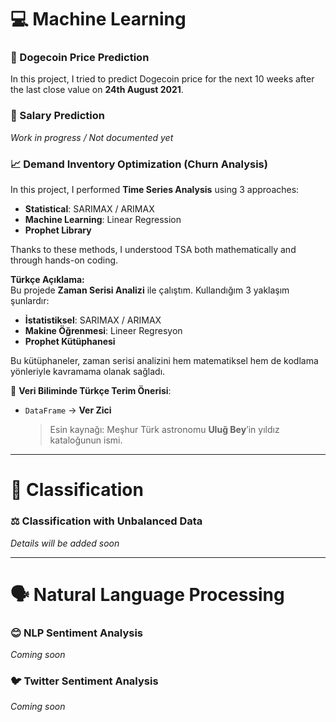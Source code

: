# 💻 Machine Learning

### 🐶 Dogecoin Price Prediction
In this project, I tried to predict Dogecoin price for the next 10 weeks after the last close value on **24th August 2021**.

### 💼 Salary Prediction
*Work in progress / Not documented yet*

### 📈 Demand Inventory Optimization (Churn Analysis)
In this project, I performed **Time Series Analysis** using 3 approaches:
- **Statistical**: SARIMAX / ARIMAX  
- **Machine Learning**: Linear Regression  
- **Prophet Library**

Thanks to these methods, I understood TSA both mathematically and through hands-on coding.

**Türkçe Açıklama:**  
Bu projede **Zaman Serisi Analizi** ile çalıştım. Kullandığım 3 yaklaşım şunlardır:
- **İstatistiksel**: SARIMAX / ARIMAX  
- **Makine Öğrenmesi**: Lineer Regresyon  
- **Prophet Kütüphanesi**

Bu kütüphaneler, zaman serisi analizini hem matematiksel hem de kodlama yönleriyle kavramama olanak sağladı.

🧪 **Veri Biliminde Türkçe Terim Önerisi**:  
- `DataFrame` → **Ver Zici**  
  > Esin kaynağı: Meşhur Türk astronomu **Uluğ Bey**’in yıldız kataloğunun ismi.

---

# 🧠 Classification

### ⚖️ Classification with Unbalanced Data
*Details will be added soon*

---

# 🗣️ Natural Language Processing

### 😊 NLP Sentiment Analysis
*Coming soon*

### 🐦 Twitter Sentiment Analysis
*Coming soon*
